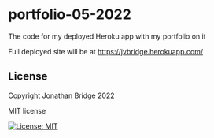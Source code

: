 # portfolio-05-2022
The code for my deployed Heroku app with my portfolio on it

Full deployed site will be at https://jvbridge.herokuapp.com/

## License

Copyright Jonathan Bridge 2022

MIT license

[![License: MIT](https://img.shields.io/badge/License-MIT-yellow.svg)](https://opensource.org/licenses/MIT)